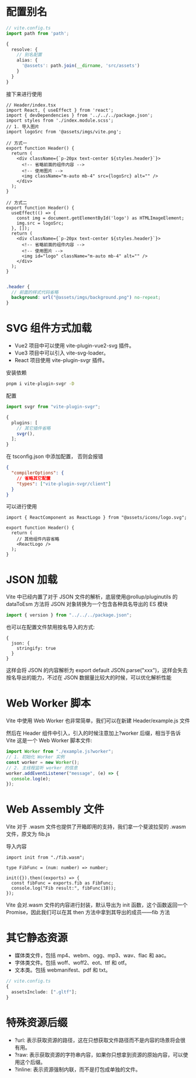 # 配置别名

```ts
// vite.config.ts
import path from 'path';

{
  resolve: {
    // 别名配置
    alias: {
      '@assets': path.join(__dirname, 'src/assets')
    }
  }
}
```

接下来进行使用

```tsx
// Header/index.tsx
import React, { useEffect } from 'react';
import { devDependencies } from '../../../package.json';
import styles from './index.module.scss';
// 1. 导入图片
import logoSrc from '@assets/imgs/vite.png';

// 方式一
export function Header() {
  return (
    <div className={`p-20px text-center ${styles.header}`}>
      <!-- 省略前面的组件内容 -->
      <!-- 使用图片 -->
      <img className="m-auto mb-4" src={logoSrc} alt="" />
    </div>
  );
}

// 方式二
export function Header() {
  useEffect(() => {
    const img = document.getElementById('logo') as HTMLImageElement;
    img.src = logoSrc;
  }, []);
  return (
    <div className={`p-20px text-center ${styles.header}`}>
      <!-- 省略前面的组件内容 -->
      <!-- 使用图片 -->
      <img id="logo" className="m-auto mb-4" alt="" />
    </div>
  );
}


```

```scss
.header {
  // 前面的样式代码省略
  background: url("@assets/imgs/background.png") no-repeat;
}
```

# SVG 组件方式加载

- Vue2 项目中可以使用 vite-plugin-vue2-svg 插件。
- Vue3 项目中可以引入 vite-svg-loader。
- React 项目使用 vite-plugin-svgr 插件。

安装依赖

```bash
pnpm i vite-plugin-svgr -D
```

配置

```ts
import svgr from "vite-plugin-svgr";

{
  plugins: [
    // 其它插件省略
    svgr(),
  ];
}
```

在 tsconfig.json 中添加配置， 否则会报错

```json
{
  "compilerOptions": {
    // 省略其它配置
    "types": ["vite-plugin-svgr/client"]
  }
}
```

可以进行使用

```tsx
import { ReactComponent as ReactLogo } from "@assets/icons/logo.svg";

export function Header() {
  return (
    // 其他组件内容省略
    <ReactLogo />
  );
}
```

# JSON 加载

Vite 中已经内置了对于 JSON 文件的解析，底层使用@rollup/pluginutils 的 dataToEsm 方法将 JSON 对象转换为一个包含各种具名导出的 ES 模块

```ts
import { version } from "../../../package.json";
```

也可以在配置文件禁用按名导入的方式:

```
{
  json: {
    stringify: true
  }
}
```

这样会将 JSON 的内容解析为 export default JSON.parse("xxx")，这样会失去按名导出的能力，不过在 JSON 数据量比较大的时候，可以优化解析性能

# Web Worker 脚本

Vite 中使用 Web Worker 也非常简单，我们可以在新建 Header/example.js 文件

然后在 Header 组件中引入，引入的时候注意加上?worker 后缀，相当于告诉 Vite 这是一个 Web Worker 脚本文件:

```ts
import Worker from "./example.js?worker";
// 1. 初始化 Worker 实例
const worker = new Worker();
// 2. 主线程监听 worker 的信息
worker.addEventListener("message", (e) => {
  console.log(e);
});
```

# Web Assembly 文件

Vite 对于 .wasm 文件也提供了开箱即用的支持，我们拿一个斐波拉契的 .wasm 文件，原文为 fib.js

导入内容

```tsx
import init from "./fib.wasm";

type FibFunc = (num: number) => number;

init({}).then((exports) => {
  const fibFunc = exports.fib as FibFunc;
  console.log("Fib result:", fibFunc(10));
});
```

Vite 会对.wasm 文件的内容进行封装，默认导出为 init 函数，这个函数返回一个 Promise，因此我们可以在其 then 方法中拿到其导出的成员——fib 方法

# 其它静态资源

- 媒体类文件，包括 mp4、webm、ogg、mp3、wav、flac 和 aac。
- 字体类文件。包括 woff、woff2、eot、ttf 和 otf。
- 文本类。包括 webmanifest、pdf 和 txt。

```ts
// vite.config.ts
{
  assetsInclude: [".gltf"];
}
```

# 特殊资源后缀

- ?url: 表示获取资源的路径，这在只想获取文件路径而不是内容的场景将会很有用。
- ?raw: 表示获取资源的字符串内容，如果你只想拿到资源的原始内容，可以使用这个后缀。
- ?inline: 表示资源强制内联，而不是打包成单独的文件。
